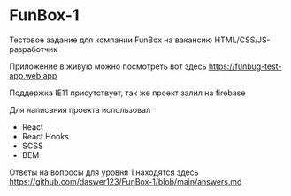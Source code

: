 # FunBox-1
Тестовое задание для компании FunBox на вакансию HTML/CSS/JS-разработчик

Приложение в живую можно посмотреть вот здесь https://funbug-test-app.web.app  


Поддержка IE11 присутствует, так же проект залил на firebase

Для написания проекта использовал 
* React
* React Hooks
* SCSS
* BEM

Ответы на вопросы для уровня 1 находятся здесь https://github.com/daswer123/FunBox-1/blob/main/answers.md
